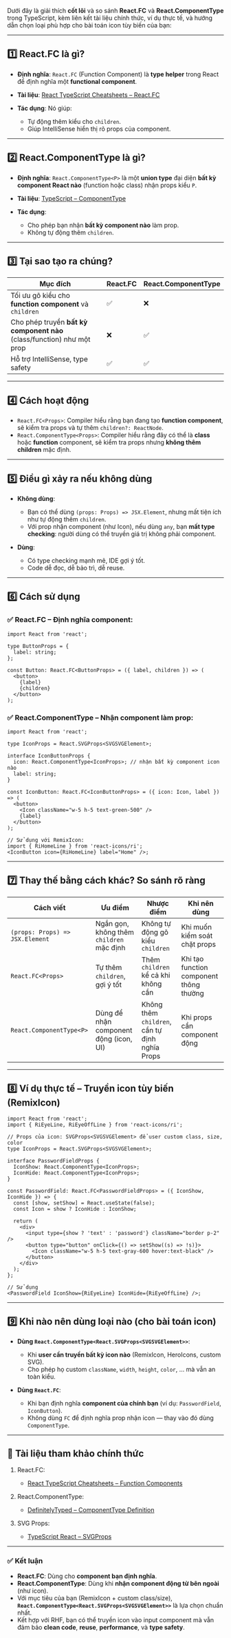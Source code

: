 Dưới đây là giải thích **cốt lõi** và so sánh **React.FC** và **React.ComponentType** trong TypeScript, kèm liên kết tài liệu chính thức, ví dụ thực tế, và hướng dẫn chọn loại phù hợp cho bài toán icon tùy biến của bạn:

---

## 1️⃣ **React.FC là gì?**

* **Định nghĩa**: `React.FC` (Function Component) là **type helper** trong React để định nghĩa một **functional component**.
* **Tài liệu**: [React TypeScript Cheatsheets – React.FC](https://react-typescript-cheatsheet.netlify.app/docs/basic/getting-started/function_components/)
* **Tác dụng**: Nó giúp:

  * Tự động thêm kiểu cho `children`.
  * Giúp IntelliSense hiển thị rõ props của component.

---

## 2️⃣ **React.ComponentType là gì?**

* **Định nghĩa**: `React.ComponentType<P>` là một **union type** đại diện **bất kỳ component React nào** (function hoặc class) nhận props kiểu `P`.
* **Tài liệu**: [TypeScript – ComponentType](https://github.com/DefinitelyTyped/DefinitelyTyped/blob/master/types/react/index.d.ts#L650)
* **Tác dụng**:

  * Cho phép bạn nhận **bất kỳ component nào** làm prop.
  * Không tự động thêm `children`.

---

## 3️⃣ **Tại sao tạo ra chúng?**

| Mục đích                                                               | React.FC | React.ComponentType |
| ---------------------------------------------------------------------- | -------- | ------------------- |
| Tối ưu gõ kiểu cho **function component** và `children`                | ✅        | ❌                   |
| Cho phép truyền **bất kỳ component nào** (class/function) như một prop | ❌        | ✅                   |
| Hỗ trợ IntelliSense, type safety                                       | ✅        | ✅                   |

---

## 4️⃣ **Cách hoạt động**

* `React.FC<Props>`: Compiler hiểu rằng bạn đang tạo **function component**, sẽ kiểm tra props và tự thêm `children?: ReactNode`.
* `React.ComponentType<Props>`: Compiler hiểu rằng đây có thể là **class** hoặc **function** component, sẽ kiểm tra props nhưng **không thêm children** mặc định.

---

## 5️⃣ **Điều gì xảy ra nếu không dùng**

* **Không dùng**:

  * Bạn có thể dùng `(props: Props) => JSX.Element`, nhưng mất tiện ích như tự động thêm `children`.
  * Với prop nhận component (như Icon), nếu dùng `any`, bạn **mất type checking**: người dùng có thể truyền giá trị không phải component.

* **Dùng**:

  * Có type checking mạnh mẽ, IDE gợi ý tốt.
  * Code dễ đọc, dễ bảo trì, dễ reuse.

---

## 6️⃣ **Cách sử dụng**

### ✅ **React.FC** – Định nghĩa component:

```tsx
import React from 'react';

type ButtonProps = {
  label: string;
};

const Button: React.FC<ButtonProps> = ({ label, children }) => (
  <button>
    {label}
    {children}
  </button>
);
```

### ✅ **React.ComponentType** – Nhận component làm prop:

```tsx
import React from 'react';

type IconProps = React.SVGProps<SVGSVGElement>;

interface IconButtonProps {
  icon: React.ComponentType<IconProps>; // nhận bất kỳ component icon nào
  label: string;
}

const IconButton: React.FC<IconButtonProps> = ({ icon: Icon, label }) => (
  <button>
    <Icon className="w-5 h-5 text-green-500" />
    {label}
  </button>
);

// Sử dụng với RemixIcon:
import { RiHomeLine } from 'react-icons/ri';
<IconButton icon={RiHomeLine} label="Home" />;
```

---

## 7️⃣ **Thay thế bằng cách khác? So sánh rõ ràng**

| Cách viết                       | Ưu điểm                                  | Nhược điểm                                     | Khi nên dùng                            |
| ------------------------------- | ---------------------------------------- | ---------------------------------------------- | --------------------------------------- |
| `(props: Props) => JSX.Element` | Ngắn gọn, không thêm `children` mặc định | Không tự động gõ kiểu `children`               | Khi muốn kiểm soát chặt props           |
| `React.FC<Props>`               | Tự thêm `children`, gợi ý tốt            | Thêm `children` kể cả khi không cần            | Khi tạo function component thông thường |
| `React.ComponentType<P>`        | Dùng để nhận component động (icon, UI)   | Không thêm `children`, cần tự định nghĩa Props | Khi props cần component động            |

---

## 8️⃣ **Ví dụ thực tế – Truyền icon tùy biến (RemixIcon)**

```tsx
import React from 'react';
import { RiEyeLine, RiEyeOffLine } from 'react-icons/ri';

// Props của icon: SVGProps<SVGSVGElement> để user custom class, size, color
type IconProps = React.SVGProps<SVGSVGElement>;

interface PasswordFieldProps {
  IconShow: React.ComponentType<IconProps>;
  IconHide: React.ComponentType<IconProps>;
}

const PasswordField: React.FC<PasswordFieldProps> = ({ IconShow, IconHide }) => {
  const [show, setShow] = React.useState(false);
  const Icon = show ? IconHide : IconShow;

  return (
    <div>
      <input type={show ? 'text' : 'password'} className="border p-2" />
      <button type="button" onClick={() => setShow((s) => !s)}>
        <Icon className="w-5 h-5 text-gray-600 hover:text-black" />
      </button>
    </div>
  );
};

// Sử dụng
<PasswordField IconShow={RiEyeLine} IconHide={RiEyeOffLine} />;
```

---

## 9️⃣ **Khi nào nên dùng loại nào (cho bài toán icon)**

* **Dùng `React.ComponentType<React.SVGProps<SVGSVGElement>>`**:

  * Khi **user cần truyền bất kỳ icon nào** (RemixIcon, HeroIcons, custom SVG).
  * Cho phép họ custom `className`, `width`, `height`, `color`, … mà vẫn an toàn kiểu.

* **Dùng `React.FC`**:

  * Khi bạn định nghĩa **component của chính bạn** (ví dụ: `PasswordField`, `IconButton`).
  * Không dùng `FC` để định nghĩa prop nhận icon — thay vào đó dùng `ComponentType`.

---

## 🔗 **Tài liệu tham khảo chính thức**

1. React.FC:

   * [React TypeScript Cheatsheets – Function Components](https://react-typescript-cheatsheet.netlify.app/docs/basic/getting-started/function_components/)
2. React.ComponentType:

   * [DefinitelyTyped – ComponentType Definition](https://github.com/DefinitelyTyped/DefinitelyTyped/blob/master/types/react/index.d.ts#L650)
3. SVG Props:

   * [TypeScript React – SVGProps](https://github.com/DefinitelyTyped/DefinitelyTyped/blob/master/types/react/index.d.ts#L2104)

---

### ✅ **Kết luận**

* **React.FC**: Dùng cho **component bạn định nghĩa**.
* **React.ComponentType**: Dùng khi **nhận component động từ bên ngoài** (như icon).
* Với mục tiêu của bạn (RemixIcon + custom class/size), **`React.ComponentType<React.SVGProps<SVGSVGElement>>`** là lựa chọn chuẩn nhất.
* Kết hợp với RHF, bạn có thể truyền icon vào input component mà vẫn đảm bảo **clean code**, **reuse**, **performance**, và **type safety**.
